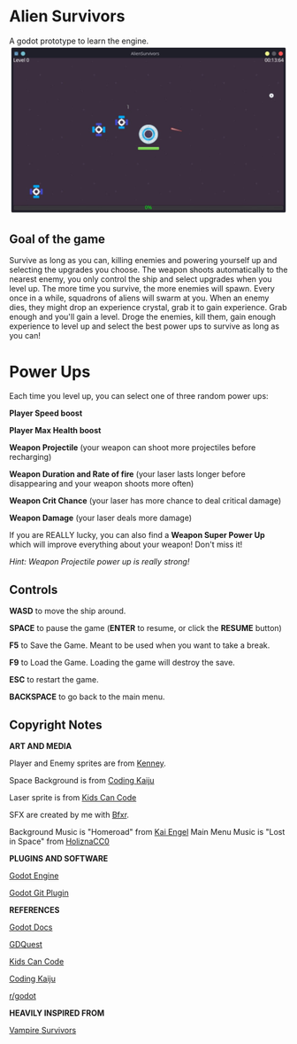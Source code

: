 # Alien Survivors
A godot prototype to learn the engine.
![Alien Survivor v0.8-alpha Linux screenshot](/img/as_v08_linux.jpg)

## Goal of the game
Survive as long as you can, killing enemies and powering yourself up and selecting the upgrades you choose.
The weapon shoots automatically to the nearest enemy, you only control the ship and select upgrades when you level up. 
The more time you survive, the more enemies will spawn. Every once in a while, squadrons of aliens will swarm at you.
When an enemy dies, they might drop an experience crystal, grab it to gain experience. Grab enough and you'll gain a level.
Droge the enemies, kill them, gain enough experience to level up and select the best power ups to survive as long as you can!

# Power Ups
Each time you level up, you can select one of three random power ups:

**Player Speed boost**

**Player Max Health boost**

**Weapon Projectile** (your weapon can shoot more projectiles before recharging) 

**Weapon Duration and Rate of fire** (your laser lasts longer before disappearing and your weapon shoots more often)

**Weapon Crit Chance** (your laser has more chance to deal critical damage)

**Weapon Damage** (your laser deals more damage)

If you are REALLY lucky, you can also find a **Weapon Super Power Up** which will improve everything about your weapon! Don't miss it!

*Hint: Weapon Projectile power up is really strong!*

## Controls
**WASD** to move the ship around.

**SPACE** to pause the game (**ENTER** to resume, or click the **RESUME** button)

**F5** to Save the Game. Meant to be used when you want to take a break.

**F9** to Load the Game. Loading the game will destroy the save.

**ESC** to restart the game.

**BACKSPACE** to go back to the main menu.


## Copyright Notes

**ART AND MEDIA**

Player and Enemy sprites are from [Kenney](https://kenney.itch.io/).

Space Background is from [Coding Kaiju](https://www.codingkaiju.com)

Laser sprite is from [Kids Can Code](https://kidscancode.org)

SFX are created by me with [Bfxr](https://www.bfxr.net/).

Background Music is "Homeroad" from [Kai Engel](https://freemusicarchive.org/music/Kai_Engel/Satin_1564/Kai_Engel_-_Satin_-_09_Homeroad/) 
Main Menu Music is "Lost in Space" from [HoliznaCC0](https://freemusicarchive.org/music/holiznacc0/lost/lost-in-space-1/)

**PLUGINS AND SOFTWARE**

[Godot Engine](https://godotengine.org/)

[Godot Git Plugin](https://github.com/godotengine/godot-git-plugin/releases)

**REFERENCES**

[Godot Docs](https://docs.godotengine.org/en/stable/)

[GDQuest](https://gdquest.mavenseed.com/)

[Kids Can Code](https://kidscancode.org)

[Coding Kaiju](https://www.codingkaiju.com)

[r/godot](https://old.reddit.com/r/godot/)

**HEAVILY INSPIRED FROM**

[Vampire Survivors](https://store.steampowered.com/app/1794680/Vampire_Survivors/)


